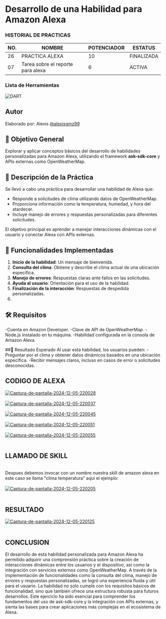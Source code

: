 # Desarrollo de una Habilidad para Amazon Alexa

### HISTORIAL DE PRACTICAS
|NO.|NOMBRE|POTENCIADOR|ESTATUS|
|--|--|--|--|
|26|PRACTICA ALEXA|10|FINALIZADA
|07|Tarea sobre el reporte para alexa|6|ACTIVA|

### Lista de Herramientas
![DART](https://img.shields.io/badge/Dart-0175C2?style=for-the-badge&logo=dart&logoColor=white)

## Autor
Elaborado por: Alexis [@alexisgmz99](https://github.com/alexisgmz99)

## 📌 Objetivo General
Explorar y aplicar conceptos básicos del desarrollo de habilidades personalizadas para Amazon Alexa, utilizando el framework **ask-sdk-core** y APIs externas como OpenWeatherMap.

## 📝 Descripción de la Práctica
Se llevó a cabo una práctica para desarrollar una habilidad de Alexa que:
- Responde a solicitudes de clima utilizando datos de OpenWeatherMap.
- Proporciona información como la temperatura, humedad, y hora del atardecer.
- Incluye manejo de errores y respuestas personalizadas para diferentes solicitudes.

El objetivo principal es aprender a manejar interacciones dinámicas con el usuario y conectar Alexa con APIs externas.

## 🚀 Funcionalidades Implementadas
1. **Inicio de la habilidad**: Un mensaje de bienvenida.
2. **Consulta del clima**: Obtiene y describe el clima actual de una ubicación específica.
3. **Manejo de errores**: Respuestas claras ante fallos en las solicitudes.
4. **Ayuda al usuario**: Orientación para el uso de la habilidad.
5. **Finalización de la interacción**: Respuestas de despedida personalizadas.
6. 
## 🛠️ Requisitos
-Cuenta en Amazon Developer.
-Clave de API de OpenWeatherMap.
-Node.js instalado en tu máquina.
-Habilidad configurada en la consola de Amazon Alexa.

##🎯 Resultado Esperado
Al usar esta habilidad, los usuarios pueden:
-Preguntar por el clima y obtener datos dinámicos basados en una ubicación específica.
-Recibir mensajes claros, incluso en casos de error o solicitudes desconocidas.

## CODIGO DE ALEXA <br>

<a href="https://ibb.co/vzz7QfJ"><img src="https://i.ibb.co/tCC7xnb/Captura-de-pantalla-2024-12-05-220028.png" alt="Captura-de-pantalla-2024-12-05-220028" border="0"></a>
 <br> <br>
<a href="https://ibb.co/2n4vGjx"><img src="https://i.ibb.co/gjKSkDN/Captura-de-pantalla-2024-12-05-220037.png" alt="Captura-de-pantalla-2024-12-05-220037" border="0"></a>
 <br> <br>
 <a href="https://ibb.co/CMtV7kj"><img src="https://i.ibb.co/Nm3Wj80/Captura-de-pantalla-2024-12-05-220045.png" alt="Captura-de-pantalla-2024-12-05-220045" border="0"></a>
 <br> <br>
<a href="https://ibb.co/BjygDsS"><img src="https://i.ibb.co/Y8ct9jq/Captura-de-pantalla-2024-12-05-220051.png" alt="Captura-de-pantalla-2024-12-05-220051" border="0"></a>
 <br> <br>
<a href="https://ibb.co/xgrLhMX"><img src="https://i.ibb.co/PWVjx5F/Captura-de-pantalla-2024-12-05-220055.png" alt="Captura-de-pantalla-2024-12-05-220055" border="0"></a>
<br><br>

## LLAMADO DE SKILL
<br>
Despues debemos invocar con un nombre nuestra skill de amazon alexa en este caso se llama "clima temperatura" aqui el ejemplo:
<br><br>
<a href="https://ibb.co/CKHTXZZ"><img src="https://i.ibb.co/GQ5b1LL/Captura-de-pantalla-2024-12-05-220205.png" alt="Captura-de-pantalla-2024-12-05-220205" border="0"></a>
<br><br>

## RESULTADO
<a href="https://ibb.co/9tH6LwH"><img src="https://i.ibb.co/gVZNpvZ/Captura-de-pantalla-2024-12-05-220125.png" alt="Captura-de-pantalla-2024-12-05-220125" border="0"></a>
 <br><br>
 
 ## CONCLUSION
El desarrollo de esta habilidad personalizada para Amazon Alexa ha permitido adquirir una comprensión práctica sobre la creación de interacciones dinámicas entre los usuarios y el dispositivo, así como la integración con servicios externos como OpenWeatherMap. A través de la implementación de funcionalidades como la consulta del clima, manejo de errores y respuestas personalizadas, se logró una experiencia fluida y útil para el usuario. La habilidad no solo cumple con los requisitos básicos de funcionalidad, sino que también ofrece una estructura robusta para futuros desarrollos. Este ejercicio ha sido esencial para comprender los fundamentos del uso de ask-sdk-core y la integración con APIs externas, y sienta las bases para crear aplicaciones más complejas en el ecosistema de Alexa.

